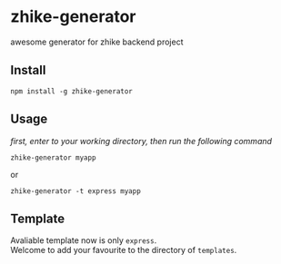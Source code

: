 # zhike-generator

awesome generator for zhike backend project

## Install

    npm install -g zhike-generator

## Usage

*first, enter to your working directory, then run the following command*

    zhike-generator myapp 

or    

    zhike-generator -t express myapp

## Template

Avaliable template now is only `express`.       
Welcome to add your favourite to the directory of `templates`.
